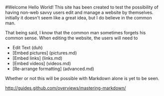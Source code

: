 #Welcome Hello World!
This site has been created to test the possibility of having non-web savvy users edit and manage a website by themselves. initially it doesn't seem like a great idea, but I do believe in the common man.

That being said, I know that the common man sometimes forgets his common sense. When editing the website, the users will need to
* Edit Text (duh)
* [Embed pictures] (pictures.md)
* [Embed links] (links.md) 
* [Embed videos] (videos.md)
* [Re-arrange formatting] (advanced.md)

Whether or not this will be possible with Markdown alone is yet to be seen.

http://guides.github.com/overviews/mastering-markdown/

